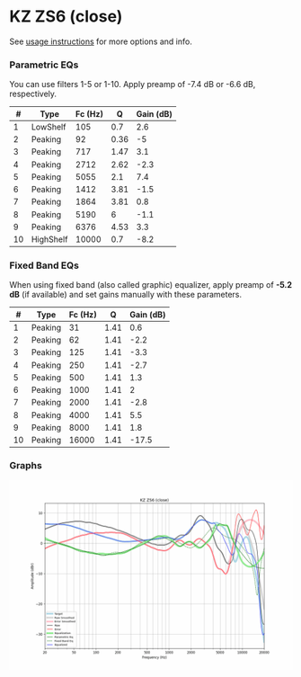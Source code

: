 # KZ ZS6 (close)
See [usage instructions](https://github.com/jaakkopasanen/AutoEq#usage) for more options and info.

### Parametric EQs
You can use filters 1-5 or 1-10. Apply preamp of -7.4 dB or -6.6 dB, respectively.

|   # | Type      |   Fc (Hz) |    Q |   Gain (dB) |
|-----|-----------|-----------|------|-------------|
|   1 | LowShelf  |       105 | 0.7  |         2.6 |
|   2 | Peaking   |        92 | 0.36 |        -5   |
|   3 | Peaking   |       717 | 1.47 |         3.1 |
|   4 | Peaking   |      2712 | 2.62 |        -2.3 |
|   5 | Peaking   |      5055 | 2.1  |         7.4 |
|   6 | Peaking   |      1412 | 3.81 |        -1.5 |
|   7 | Peaking   |      1864 | 3.81 |         0.8 |
|   8 | Peaking   |      5190 | 6    |        -1.1 |
|   9 | Peaking   |      6376 | 4.53 |         3.3 |
|  10 | HighShelf |     10000 | 0.7  |        -8.2 |

### Fixed Band EQs
When using fixed band (also called graphic) equalizer, apply preamp of **-5.2 dB** (if available) and set gains manually with these parameters.

|   # | Type    |   Fc (Hz) |    Q |   Gain (dB) |
|-----|---------|-----------|------|-------------|
|   1 | Peaking |        31 | 1.41 |         0.6 |
|   2 | Peaking |        62 | 1.41 |        -2.2 |
|   3 | Peaking |       125 | 1.41 |        -3.3 |
|   4 | Peaking |       250 | 1.41 |        -2.7 |
|   5 | Peaking |       500 | 1.41 |         1.3 |
|   6 | Peaking |      1000 | 1.41 |         2   |
|   7 | Peaking |      2000 | 1.41 |        -2.8 |
|   8 | Peaking |      4000 | 1.41 |         5.5 |
|   9 | Peaking |      8000 | 1.41 |         1.8 |
|  10 | Peaking |     16000 | 1.41 |       -17.5 |

### Graphs
![](./KZ%20ZS6%20(close).png)
